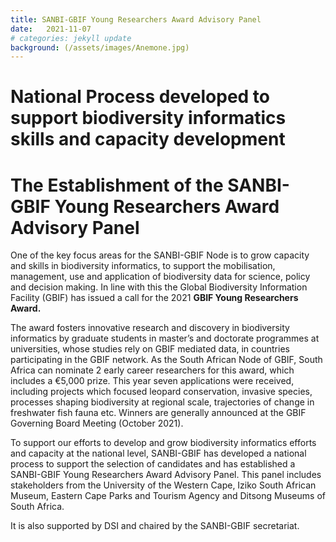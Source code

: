```yaml
---
title: SANBI-GBIF Young Researchers Award Advisory Panel
date:   2021-11-07
# categories: jekyll update
background: (/assets/images/Anemone.jpg)
---
```


# National Process developed to support biodiversity informatics skills and capacity development
# The Establishment of the SANBI-GBIF Young Researchers Award Advisory Panel

One of the key focus areas for the SANBI-GBIF Node is to grow capacity and skills in biodiversity informatics,
to support the mobilisation, management, use and
application of biodiversity data for science, policy and decision making.
In line with this the Global Biodiversity Information Facility (GBIF) has issued a 
call for the 2021 **GBIF Young Researchers Award.**  

The award fosters innovative research and discovery in biodiversity informatics by graduate
students in master’s and doctorate programmes at universities, 
whose studies rely on GBIF mediated data, in countries participating in the GBIF network.
As the South African Node of GBIF, South Africa can nominate 2 early
career researchers for this award, which includes a €5,000 prize.  This year seven applications
were received, including projects which focused leopard conservation,
invasive species, processes shaping biodiversity at regional scale, trajectories of change in freshwater fish fauna etc. 
Winners are generally announced at the GBIF Governing Board Meeting (October 2021).  

To support our efforts to develop and grow biodiversity informatics efforts and capacity at the national level,
SANBI-GBIF has developed a national process to support the selection of candidates and has established a 
SANBI-GBIF Young Researchers Award Advisory Panel.  This panel includes stakeholders from the 
University of the Western Cape, Iziko South African Museum, Eastern Cape Parks and Tourism Agency 
and Ditsong Museums of South Africa.

It is also supported by DSI and chaired by the SANBI-GBIF secretariat.
